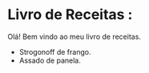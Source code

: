 # Livro de Receitas :

Olá! Bem vindo ao meu livro de receitas.

* Strogonoff de frango.
* Assado de panela.

